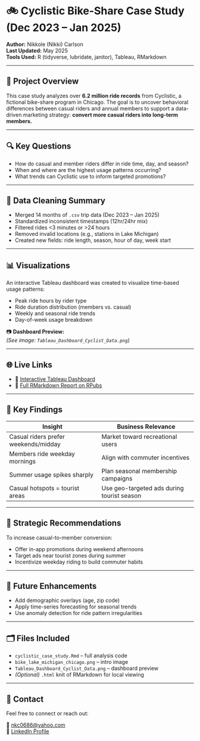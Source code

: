 # 🚲 Cyclistic Bike-Share Case Study (Dec 2023 – Jan 2025)

**Author:** Nikkole (Nikki) Carlson  
**Last Updated:** May 2025  
**Tools Used:** R (tidyverse, lubridate, janitor), Tableau, RMarkdown

---

## 📌 Project Overview

This case study analyzes over **6.2 million ride records** from Cyclistic, a fictional bike-share program in Chicago. The goal is to uncover behavioral differences between casual riders and annual members to support a data-driven marketing strategy: **convert more casual riders into long-term members.**

---

## 🔍 Key Questions

- How do casual and member riders differ in ride time, day, and season?
- When and where are the highest usage patterns occurring?
- What trends can Cyclistic use to inform targeted promotions?

---

## 🧹 Data Cleaning Summary

- Merged 14 months of `.csv` trip data (Dec 2023 – Jan 2025)
- Standardized inconsistent timestamps (12hr/24hr mix)
- Filtered rides <3 minutes or >24 hours
- Removed invalid locations (e.g., stations in Lake Michigan)
- Created new fields: ride length, season, hour of day, week start

---

## 📊 Visualizations

An interactive Tableau dashboard was created to visualize time-based usage patterns:

- Peak ride hours by rider type
- Ride duration distribution (members vs. casual)
- Weekly and seasonal ride trends
- Day-of-week usage breakdown

📷 **Dashboard Preview:**  
*(See image: `Tableau_Dashboard_Cyclist_Data.png`)*

---

## 🌐 Live Links

- 🔗 [Interactive Tableau Dashboard](https://public.tableau.com/app/profile/nikki.carlson2355/viz/CyclisticUsageInsights/CyclisticUserBehaviorAnalysis2024)
- 📄 [Full RMarkdown Report on RPubs](https://rpubs.com/Nikki0686/1312027)

---

## 🧠 Key Findings

| Insight                                 | Business Relevance                      |
|----------------------------------------|------------------------------------------|
| Casual riders prefer weekends/midday   | Market toward recreational users         |
| Members ride weekday mornings          | Align with commuter incentives           |
| Summer usage spikes sharply            | Plan seasonal membership campaigns       |
| Casual hotspots = tourist areas        | Use geo-targeted ads during tourist season |

---

## 🧭 Strategic Recommendations

To increase casual-to-member conversion:

- Offer in-app promotions during weekend afternoons
- Target ads near tourist zones during summer
- Incentivize weekday riding to build commuter habits

---

## 🔮 Future Enhancements

- Add demographic overlays (age, zip code)
- Apply time-series forecasting for seasonal trends
- Use anomaly detection for ride pattern irregularities

---

## 🗂️ Files Included

- `cyclistic_case_study.Rmd` – full analysis code
- `bike_lake_michigan_chicago.png` – intro image
- `Tableau_Dashboard_Cyclist_Data.png` – dashboard preview
- *(Optional)* `.html` knit of RMarkdown for local viewing

---

## 👋 Contact

Feel free to connect or reach out:

📧 nkc0686@yahoo.com  
🔗 [LinkedIn Profile](https://linkedin.com/in/nikkole-carlson-20a58046)
